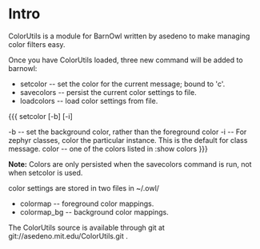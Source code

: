 # Intro

ColorUtils is a module for BarnOwl written by asedeno to make managing
color filters easy.

Once you have ColorUtils loaded, three new command will be added to barnowl:

 * setcolor -- set the color for the current message; bound to 'c'.
 * savecolors -- persist the current color settings to file.
 * loadcolors -- load color settings from file.

{{{
setcolor [-b] [-i] <color>

-b -- set the background color, rather than the foreground color
-i -- For zephyr classes, color the particular instance. This is the default for class message.
color -- one of the colors listed in :show colors
}}}

**Note:** Colors are only persisted when the savecolors command is run, not when setcolor is used.

color settings are stored in two files in ~/.owl/

 * colormap -- foreground color mappings.
 * colormap_bg -- background color mappings.

The ColorUtils source is available through git at ​git://asedeno.mit.edu/ColorUtils.git .



